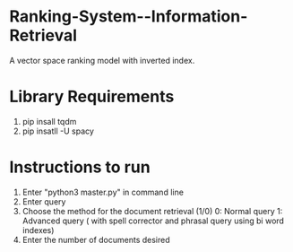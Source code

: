 # Ranking-System--Information-Retrieval
A vector space ranking model with inverted index.

# Library Requirements
1. pip insall tqdm
2. pip insatll -U spacy

# Instructions to run
1. Enter "python3 master.py" in command line
2. Enter query
3. Choose the method for the document retrieval (1/0)
    0:  Normal query
    1:  Advanced query ( with spell corrector and phrasal query using bi word indexes)
4. Enter the number of documents desired


